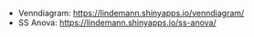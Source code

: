 * Venndiagram: https://lindemann.shinyapps.io/venndiagram/
* SS Anova: https://lindemann.shinyapps.io/ss-anova/

